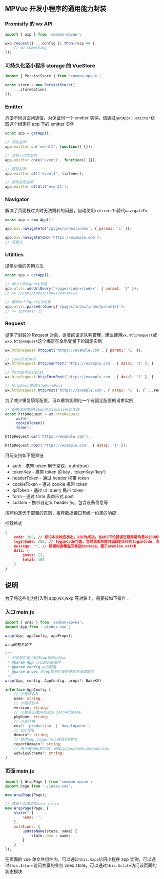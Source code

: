 ## MPVue 开发小程序的通用能力封装

### Promisify 的 wx API

```js
import { wxp } from 'common-mpvue';

wxp.request({ ...config }).then(resp => {
    // do something
});
```

### 可持久化至小程序 storage 的 VueStore

```js
import { PersistStore } from 'common-mpvue';

const store = new PersistStore({
    ...storeOptions
});
```

### Emitter

方便不同页面间通信，为保证同一个 emitter 实例，请通过`getApp().emitter`获取这个绑定在 app 下的 emitter 实例

```js
const app = getApp();

// 添加监听
app.emitter.on('event1', function() {});

// 添加一次性监听
app.emitter.once('event1', function() {});

// 移除监听
app.emitter.off('event1', listener);

// 移除全部监听
app.emitter.offAll('event1');
```

### Navigator

解决了页面栈过大时无法跳转的问题，自动使用`redirectTo`替代`navigateTo`

```js
const app = new App();

app.nav.navigateTo('/pages/index/index', { param1: '1' });

app.nav.navigateToH5('https://example.com');
// 注意在
```

### Utilities

提供少量的实用方法

```js
const app = getApp();

// 给url添加query参数
app.utils.addUrlQuery('/pages/index/index', { param1: '1' });
// => /pages/index/index?param1=1

// 解析url的query为对象
app.utils.parseUrlQuery('/pages/index/index?param1=1');
// => {param1: 1}
```

### Request

提供了封装的 Request 对象，适度的请求队列管理，建议使用`wx.httpRequest`或`wxp.httpRequest`这个绑定在全局变量下的固定实例

```js
wx.httpRequest.httpGet('https://example.com', { param1: '1' });

// json形式post
wx.httpRequest.httpJsonPost('https://example.com', { data1: '1' }, { ...requestOptions });

// form表单形式post
wx.httpRequest.httpFormPost('https://example.com', { data1: '1' }, { ...requestOptions });

// httpPost等同httpFormPost
wx.httpRequest.httpPost('https://example.com', { data1: '1' }, { ...requestOptions });
```

为了减少重复填写配置，可以重新实例化一个有固定配置的请求实例

```js
// 配置请求携带token并以cookie形式传递
const httpRequest = wx.httpRequest
    .auth()
    .cookieToken()
    .form();

httpRequest.GET('https://example.com');

httpRequest.POST('https://example.com', { data1: '1' });
```

目前支持如下配置链

*   auth - 携带 token 用于鉴权，auth(true)
*   tokenKey - 携带 token 的 key，tokenKey('key')
*   headerToken - 通过 header 携带 token
*   cookieToken - 通过 cookie 携带 token
*   qsToken - 通过 url query 携带 token
*   form - 通过 form 表单形式 post
*   custom - 携带自定义 header 头，包含设备信息等

按照约定优于配置的原则，推荐数据接口有统一约定的响应

推荐格式

```json
{
    code: 200, // 标记本次响应状态，200为成功，当API不论错误还是异常均是以200的http status响应时，通过此code标记实际的响应status是必要的
    loginCode: 200, // loginCode可选，当登录态失效时返回非200的loginCode，方便库清理本地登录状态以引导重新登录
    message: "", // 错误时推荐返回非空message，便于promise catch
    data: {
        posts: [],
        total: 100
    }
}
```

## 说明

为了将这些能力引入到 app,wx,wxp 等对象上，需要按如下操作：

### 入口 main.js

```ts
import { wrap } from 'common-mpvue';
import App from './index.vue';

wrap(App, appConfig, appProps);

wrap的签名如下

/**
 * 封装和扩展小程序app实例以及wx
 * @param App 入口的Vue组件
 * @param config app配置
 * @param props 给app实例扩展更多的方法或属性
 */
wrap(App, config: AppConfig, props?: BaseKV)

interface AppConfig {
    // 小程序名称
    name: string;
    // 小程序版本
    version: string;
    // 小程序工程package.json中的name
    pkgName: string;
    // 开发环境
    env?: 'production' | 'development';
    // api域名
    domain?: string;
    // 使用app.logger可上报信息的API
    reportDomain?: string;
    // 用于展示H5的页面，例如/pages/webview/webview
    webviewSchema?: string;
}
```

### 页面 main.js

```js
import { WrapPage } from 'common-mpvue';
import Page from './index.vue';

new WrapPage(Page);

// 或者为页面添加vuex store
new WrapPage(Page, {
    state() {
        name: '';
    },
    mutations: {
        updateName(state, name) {
            state.name = name;
        }
    }
});
```

在页面的 vue 单文件组件内，可以通过`this.$app`访问小程序 app 实例，可以通过`this.$store`访问共享的业务 vuex store，可以通过`this.$state`访问该页面的状态模块
